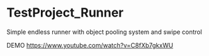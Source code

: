 # TestProject_Runner


Simple endless runner with object pooling system and swipe control

DEMO https://www.youtube.com/watch?v=C8fXb7gkxWU
